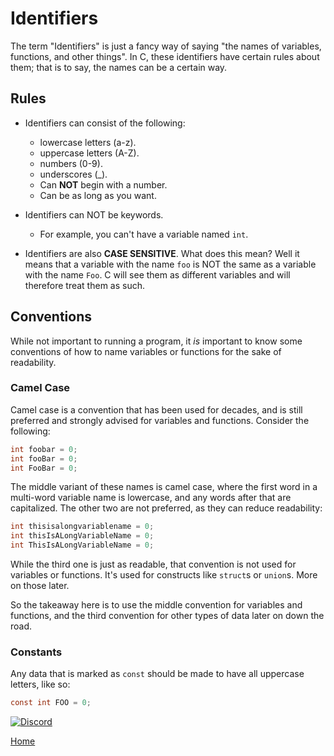 # Identifiers

The term "Identifiers" is just a fancy way of saying "the names of variables, functions, and other things". In C, these identifiers have certain rules about them; that is to say, the names can be a certain way.

## Rules
- Identifiers can consist of the following:
     - lowercase letters (a-z).
     - uppercase letters (A-Z).
     - numbers (0-9).
     - underscores (_).
     - Can **NOT** begin with a number.
     - Can be as long as you want.
     
- Identifiers can NOT be keywords.
    - For example, you can't have a variable named ``int``.
    
- Identifiers are also **CASE SENSITIVE**. What does this mean? Well it means that a variable with the name ``foo`` is NOT the same as a variable with the name ``Foo``. C will see them as different variables and will therefore treat them as such.

## Conventions
While not important to running a program, it *is* important to know some conventions of how to name variables or functions for the sake of readability.

### Camel Case
Camel case is a convention that has been used for decades, and is still preferred and strongly advised for variables and functions. Consider the following:
```c
int foobar = 0;
int fooBar = 0;
int FooBar = 0;
```
The middle variant of these names is camel case, where the first word in a multi-word variable name is lowercase, and any words after that are capitalized. The other two are not preferred, as they can reduce readability:
```c
int thisisalongvariablename = 0;
int thisIsALongVariableName = 0;
int ThisIsALongVariableName = 0;
```
While the third one is just as readable, that convention is not used for variables or functions. It's used for constructs like ``struct``s or ``union``s. More on those later.

So the takeaway here is to use the middle convention for variables and functions, and the third convention for other types of data later on down the road.

### Constants
Any data that is marked as ``const`` should be made to have all uppercase letters, like so:
```c
const int FOO = 0;
```

[![Discord](https://img.shields.io/discord/609993365832073217?color=7289da&label=discord)](https://discord.gg/Sw3npy4)

[Home](https://bvanseg.github.io)